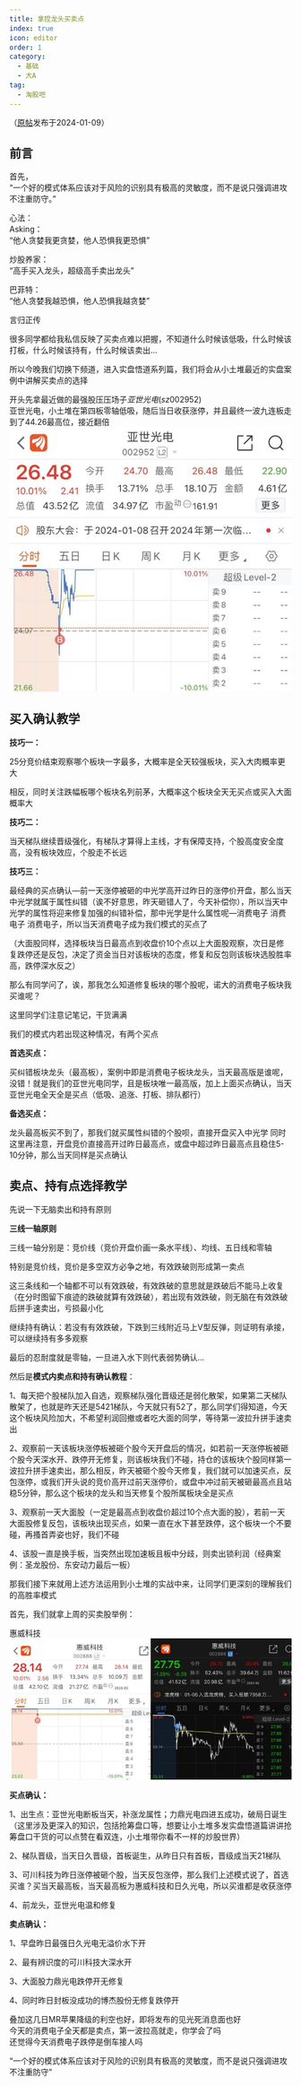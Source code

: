 ```yaml
---
title: 拿捏龙头买卖点
index: true
icon: editor
order: 1
category:
  - 基础
  - 大A
tag:
  - 淘股吧
---
```


（[原帖](https://www.taoguba.com.cn/Article/5542993/1)发布于2024-01-09）  

## 前言  

首先，  
“一个好的模式体系应该对于风险的识别具有极高的灵敏度，而不是说只强调进攻不注重防守。”  

心法：  
Asking：  
“他人贪婪我更贪婪，他人恐惧我更恐惧”  

炒股养家：  
“高手买入龙头，超级高手卖出龙头”  

巴菲特：  
“他人贪婪我越恐惧，他人恐惧我越贪婪”  

言归正传  

很多同学都给我私信反映了买卖点难以把握，不知道什么时候该低吸，什么时候该打板，什么时候该持有，什么时候该卖出...  

所以今晚我们切换下频道，进入实盘悟道系列篇，我们将会从小土堆最近的实盘案例中讲解买卖点的选择  

开头先拿最近做的最强股压压场子$亚世光电(sz002952)$  
亚世光电，小土堆在第四板零轴低吸，随后当日收获涨停，并且最终一波九连板走到了44.26最高位，接近翻倍  
![alt text](jhahwce7goon.jpg_760w.jpg)  

## 买入确认教学  

**技巧一：**  

25分竞价结束观察哪个板块一字最多，大概率是全天较强板块，买入大肉概率更大  

相反，同时关注跌幅板哪个板块名列前茅，大概率这个板块全天无买点或买入大面概率大  

**技巧二：**  

当天梯队继续晋级强化，有梯队才算得上主线，才有保障支持，个股高度安全度高，没有板块效应，个股走不长远  

**技巧三：**  

最经典的买点确认—前一天涨停被砸的中光学高开过昨日的涨停价开盘，那么当天中光学就属于属性纠错（诶不好意思，昨天砸错人了，今天补偿你），所以当天中光学的属性将迎来修复加强的纠错补偿，那中光学是什么属性呢—消费电子 消费电子 消费电子，所以当天消费电子成为我们模式的买点了  

（大面股同样，选择板块当日最高点到收盘价10个点以上大面股观察，次日是修复跌停还是反包，决定了资金当日对该板块的态度，修复和反包则该板块选股胜率高，跌停深水反之）  

那么有同学问了，诶，那我怎么知道修复板块的哪个股呢，诺大的消费电子板块我买谁呢？  

这里同学们注意记笔记，干货满满  

我们的模式内若出现这种情况，有两个买点  

**首选买点：**  

买纠错板块龙头（最高板），案例中即是消费电子板块龙头，当天最高版是谁呢，没错！就是我们的亚世光电同学，且是板块唯一最高版，加上上面买点确认，当天亚世光电全天全是买点（低吸、追涨、打板、排队都行）  

**备选买点：**  

龙头最高板买不到了，那我们就买属性纠错的个股呗，直接开盘买入中光学
同时这里再注意，开盘竞价直接高开过昨日最高点，或盘中超过昨日最高点且稳住5-10分钟，那么当天同样是买点确认  

## 卖点、持有点选择教学  

先说一下无脑卖出和持有原则  

**三线一轴原则**  

三线一轴分别是：竞价线（竞价开盘价画一条水平线）、均线、五日线和零轴  

特别是竞价线，竞价是多空双方必争之地，有效跌破则形成第一卖点  

这三条线和一个轴都不可以有效跌破，有效跌破的意思就是跌破后不能马上收复（在分时图留下痕迹的跌破就算有效跌破），若出现有效跌破，则无脑在有效跌破后拼手速卖出，亏损最小化  

继续持有确认：若没有有效跌破，下跌到三线附近马上V型反弹，则证明有承接，可以继续持有多多观察  

最后的忍耐度就是零轴，一旦进入水下则代表弱势确认...  

然后是**模式内卖点和持有确认教程**：  

1、每天把个股梯队加入自选，观察梯队强化晋级还是弱化散架，如果第二天梯队散架了，也就是昨天还是5421梯队，今天就只有52了，那么同学们得知道，今天这个板块风险加大，不希望利润回撤或者吃大面的同学，等待第一波拉升拼手速卖出  

2、观察前一天该板块涨停板被砸个股今天开盘后的情况，如若前一天涨停板被砸个股今天深水开、跌停开无修复，则该板块我们不碰，持仓的该板块个股同样第一波拉升拼手速卖出，那么相反，昨天被砸个股今天修复，我们就可以加速买点，反包涨停，或我们开头说的竞价高开过前天涨停价，或盘中冲过前天被砸最高点且站稳5分钟，那么这个板块的龙头和当天修复个股所属板块全是买点  

3、观察前一天大面股（一定是最高点到收盘价超过10个点大面的股），若前一天大面股修复反包，该板块出现买点，如果一直在水下甚至跌停，这个板块一个不要碰，再搔首弄姿也好，我们不碰  

4、该股一直是换手板，当突然出现加速板且板中分歧，则卖出锁利润（经典案例：圣龙股份、东安动力最后一板）  

那我们接下来就用上述方法运用到小土堆的实战中来，让同学们更深刻的理解我们的高胜率模式  

首先，我们就拿上周的买卖股举例：  

惠威科技  
![alt text](8srf0dorlnmn.jpg_760w.jpg)  

**买点确认：**  

1、出生点：亚世光电断板当天，补涨龙属性；力鼎光电四进五成功，破局日诞生  
（这里涉及更深入的知识，包括抢筹盘口等，想要让小土堆多发实盘悟道篇讲讲抢筹盘口干货的可以点赞在看双连，小土堆带你看不一样的炒股世界）  

2、梯队晋级，当天日久晋级，首板诞生，从昨日只有首板，晋级成当天21梯队  

3、可川科技为昨日涨停被砸个股，当天反包涨停，那么我们上述模式说了，首选买谁？买当天最高板，当天最高板为惠威科技和日久光电，所以买谁都是收获涨停  

4、前龙头，亚世光电温和修复  

**卖点确认：**  

1、早盘昨日最强日久光电无溢价水下开  

2、最有辨识度的可川科技大深水开  

3、大面股力鼎光电跌停开无修复  

4、同时昨日封板没成功的博杰股份无修复跌停开  

叠加这几日MR苹果降级的利空也好，即将发布的见光死消息面也好  
今天的消费电子全天都是卖点，第一波拉高就走，你学会了吗  
还觉得今天消费电子跌停是倒车接人吗  

“一个好的模式体系应该对于风险的识别具有极高的灵敏度，而不是说只强调进攻不注重防守”  
